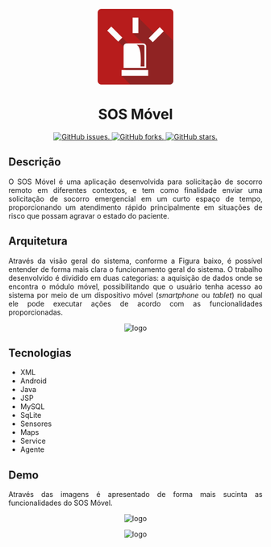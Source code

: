<p align="center">
  <img src="https://raw.githubusercontent.com/jericgs/sosmovel/master/app/src/main/res/drawable-xxhdpi/ic_launcher.png" height="150" width="150" alt="dashboard-logo" />
</p>

<h1 align="center">SOS Móvel</h1>

<p align="center">
  <a href="https://github.com/jericgs/sosmovel/issues">
    <img src="https://img.shields.io/github/issues/jericgs/sosmovel?color=red" alt="GitHub issues." />
  </a>
  <a href="https://github.com/jericgs/sosmovel/network">
    <img src="https://img.shields.io/github/forks/jericgs/sosmovel?color=red" alt="GitHub forks." />
  </a>
  <a href="https://github.com/jericgs/sosmovel/stargazers">
    <img src="https://img.shields.io/github/stars/jericgs/sosmovel?color=red" alt="GitHub stars." />
  </a>
</p>

## Descrição

<p align="justify">O SOS Móvel é uma aplicação desenvolvida para solicitação de socorro remoto em diferentes contextos, e tem como finalidade enviar uma solicitação de socorro emergencial em um curto espaço de tempo, proporcionando um atendimento rápido principalmente em situações de risco que possam agravar o estado do paciente.</p>

## Arquitetura

<p align="justify">Através da visão geral do sistema, conforme a Figura baixo, é possível entender de forma mais clara o funcionamento geral do sistema. O trabalho desenvolvido é dividido em duas categorias: a aquisição de dados onde se encontra o módulo móvel, possibilitando que o usuário tenha acesso ao sistema por meio de um dispositivo móvel (<i>smartphone</i> ou <i>tablet</i>) no qual ele pode executar ações de acordo com as funcionalidades proporcionadas.</p>

<p align="center">

<img src="https://docs.google.com/uc?id=1YFBRLjqU_tTU5wT9BGOmmpn3WdWGMzNs" width="504" alt="logo" />

</p>

## Tecnologias

- XML
- Android
- Java
- JSP
- MySQL
- SqLite
- Sensores
- Maps
- Service
- Agente

## Demo
<p align="justify">Através das imagens é apresentado de forma mais sucinta as funcionalidades do SOS Móvel.</p>

<p align="center">
<img src="https://docs.google.com/uc?id=1qZ-2C-SRde1HWiQneZD0g6DxWyDDyz1W" alt="logo" />
</p>

<p align="center">
<img src="https://docs.google.com/uc?id=1OygNJ8HKjBoD6hqMalhRzB7JHRGsWTgs" alt="logo" />
</p>
